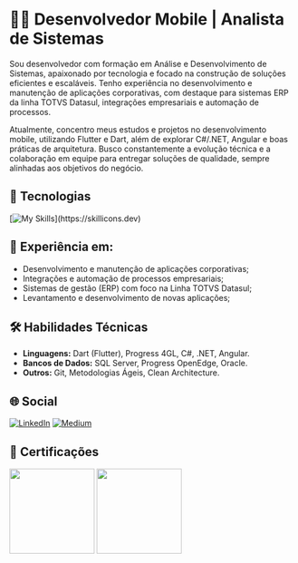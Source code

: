 # 👨‍💻 Desenvolvedor Mobile | Analista de Sistemas

Sou desenvolvedor com formação em Análise e Desenvolvimento de Sistemas, apaixonado por tecnologia e focado na construção de soluções eficientes e escaláveis. Tenho experiência no desenvolvimento e manutenção de aplicações corporativas, com destaque para sistemas ERP da linha TOTVS Datasul, integrações empresariais e automação de processos.

Atualmente, concentro meus estudos e projetos no desenvolvimento mobile, utilizando Flutter e Dart, além de explorar C#/.NET, Angular e boas práticas de arquitetura. Busco constantemente a evolução técnica e a colaboração em equipe para entregar soluções de qualidade, sempre alinhadas aos objetivos do negócio.

## 🚀 Tecnologias

[![My Skills](https://skillicons.dev/icons?i=dart,flutter,dotnet,typescript,angular,html,css,sqlite,firebase,git,)](https://skillicons.dev)

## 💼 Experiência em:

- Desenvolvimento e manutenção de aplicações corporativas;
- Integrações e automação de processos empresariais;
- Sistemas de gestão (ERP) com foco na Linha TOTVS Datasul;
- Levantamento e desenvolvimento de novas aplicações;

## 🛠️ Habilidades Técnicas

- **Linguagens:** Dart (Flutter), Progress 4GL, C#, .NET, Angular.
- **Bancos de Dados:** SQL Server, Progress OpenEdge, Oracle.
- **Outros:** Git, Metodologias Ágeis, Clean Architecture.

## 🌐 Social

[![LinkedIn](https://img.shields.io/badge/LinkedIn-0077B5?style=for-the-badge&logo=linkedin&logoColor=white)](https://www.linkedin.com/in/thiagofofano/)
[![Medium](https://img.shields.io/badge/Medium-12100E?style=for-the-badge&logo=medium&logoColor=white)](https://medium.com/@tfofano3)

## 📜 Certificações

<img src="https://github.com/devv-thiago/devv-thiago/assets/86129372/c0dc69d7-da7a-4037-a3f5-440b27a02196" width="150" />
<img src="https://github.com/devv-thiago/devv-thiago/assets/86129372/fce90ef2-ea7b-41ff-9b89-c7dcd7eccb50" width="150" />
